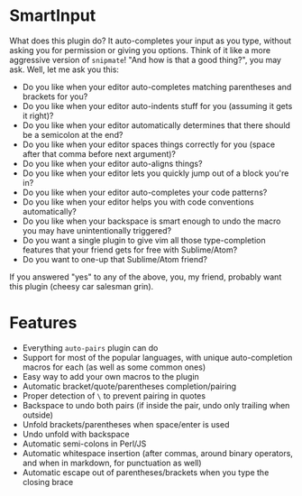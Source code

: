 # SmartInput
What does this plugin do? It auto-completes your input as you type, without asking you for permission or giving you options. Think of it like a more aggressive version of `snipmate`! "And how is that a good thing?", you may ask. Well, let me ask you this:

- Do you like when your editor auto-completes matching parentheses and brackets for you?
- Do you like when your editor auto-indents stuff for you (assuming it gets it right)?
- Do you like when your editor automatically determines that there should be a semicolon at the end?
- Do you like when your editor spaces things correctly for you (space after that comma before next argument)?
- Do you like when your editor auto-aligns things?
- Do you like when your editor lets you quickly jump out of a block you're in?
- Do you like when your editor auto-completes your code patterns?
- Do you like when your editor helps you with code conventions automatically?
- Do you like when your backspace is smart enough to undo the macro you may have unintentionally triggered?
- Do you want a single plugin to give vim all those type-completion features that your friend gets for free with Sublime/Atom?
- Do you want to one-up that Sublime/Atom friend?

If you answered "yes" to any of the above, you, my friend, probably want this plugin (cheesy car salesman grin).


# Features
- Everything `auto-pairs` plugin can do
- Support for most of the popular languages, with unique auto-completion macros for each (as well as some common ones)
- Easy way to add your own macros to the plugin
- Automatic bracket/quote/parentheses completion/pairing
- Proper detection of `\` to prevent pairing in quotes
- Backspace to undo both pairs (if inside the pair, undo only trailing when outside)
- Unfold brackets/parentheses when space/enter is used
- Undo unfold with backspace
- Automatic semi-colons in Perl/JS
- Automatic whitespace insertion (after commas, around binary operators, and when in markdown, for punctuation as well)
- Automatic escape out of parentheses/brackets when you type the closing brace
